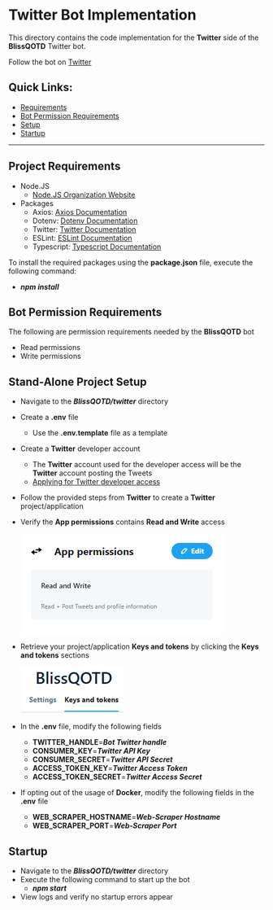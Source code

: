 # Twitter Bot Implementation
This directory contains the code implementation for the **Twitter** side of the **BlissQOTD** Twitter bot.

Follow the bot on [Twitter](https://twitter.com/BlissQOTD)

## Quick Links:
- [Requirements](#requirements)
- [Bot Permission Requirements](#bot-permission-requirements)
- [Setup](#stand-alone-project-setup)
- [Startup](#startup)

----------------------------------

## Project Requirements
- Node.JS
  - [Node.JS Organization Website](https://nodejs.org/en/)
- Packages
  - Axios: [Axios Documentation](https://www.npmjs.com/package/axios)
  - Dotenv: [Dotenv Documentation](https://www.npmjs.com/package/dotenv)
  - Twitter: [Twitter Documentation](https://www.npmjs.com/package/twitter)
  - ESLint: [ESLint Documentation](https://www.npmjs.com/package/eslint)
  - Typescript: [Typescript Documentation](https://www.npmjs.com/package/typescript)

To install the required packages using the **package.json** file, execute the following command:
- ***npm install***

## Bot Permission Requirements
The following are permission requirements needed by the **BlissQOTD** bot
 - Read permissions
 - Write permissions

## Stand-Alone Project Setup
- Navigate to the ***BlissQOTD/twitter*** directory 
- Create a **.env** file
  - Use the **.env.template** file as a template
- Create a **Twitter** developer account
  - The **Twitter** account used for the developer access will be the **Twitter** account posting the Tweets
  - [Applying for Twitter developer access](https://developer.twitter.com/en/apply-for-access)
- Follow the provided steps from **Twitter** to create a **Twitter** project/application
- Verify the **App permissions** contains **Read and Write** access

  ![Read/Write Acess](/twitter/images/read-write-access.PNG)
- Retrieve your project/application **Keys and tokens** by clicking the **Keys and tokens** sections

  ![Keys and tokens](/twitter/images/tokens-section.PNG)
- In the **.env** file, modify the following fields
  - **TWITTER_HANDLE**=***Bot Twitter handle***
  - **CONSUMER_KEY**=***Twitter API Key***
  - **CONSUMER_SECRET**=***Twitter API Secret***
  - **ACCESS_TOKEN_KEY**=***Twitter Access Token***
  - **ACCESS_TOKEN_SECRET**=***Twitter Access Secret***
- If opting out of the usage of **Docker**, modify the following fields in the **.env** file
  - **WEB_SCRAPER_HOSTNAME**=***Web-Scraper Hostname***
  - **WEB_SCRAPER_PORT**=***Web-Scraper Port***

## Startup
- Navigate to the ***BlissQOTD/twitter*** directory
- Execute the following command to start up the bot
  - ***npm start***
- View logs and verify no startup errors appear